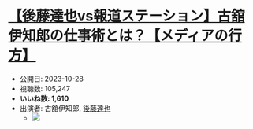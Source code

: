 # [【後藤達也vs報道ステーション】古舘伊知郎の仕事術とは？【メディアの行方】](https://www.youtube.com/watch?v=-UpP_hyAR-s)
-   公開日: 2023-10-28
-   視聴数: 105,247
-   **いいね数: 1,610**
-   出演者: 古舘伊知郎, [後藤達也](/rehacq_fan/people/後藤達也 "wikilink")
    - [![](https://img.youtube.com/vi/-UpP_hyAR-s/hqdefault.jpg)](https://www.youtube.com/watch?v=-UpP_hyAR-s)
